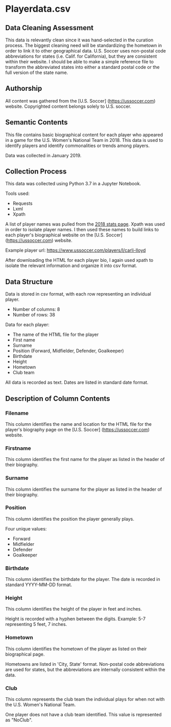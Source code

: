 # Playerdata.csv

## Data Cleaning Assessment

This data is relevantly clean since it was hand-selected in the curation process. The biggest cleaning need will be standardizing the hometown in order to link it to other geographical data. U.S. Soccer uses non-postal code abbreviations for states (i.e. Calif. for California), but they are consistent within their website. I should be able to make a simple reference file to transform the abbreviated states into either a standard postal code or the full version of the state name.


## Authorship

All content was gathered from the [U.S. Soccer] (https://ussoccer.com) website. Copyrighted content belongs solely to U.S. soccer.

## Semantic Contents

This file contains basic biographical content for each player who appeared in a game for the U.S. Women's National Team in 2018. This data is used to identify players and identify commonalities or trends among players.  

Data was collected in January 2019.

## Collection Process

This data was collected using Python 3.7 in a Jupyter Notebook.

Tools used:  

* Requests  
* Lxml  
* Xpath

A list of player names was pulled from the [2018 stats page](https://www.ussoccer.com/womens-national-team/stats/2018-statistics). Xpath was used in order to isolate player names. I then used these names to build links to each player's biographical website on the [U.S. Soccer] (https://ussoccer.com) website.

Example player url: <https://www.ussoccer.com/players/l/carli-lloyd>

After downloading the HTML for each player bio, I again used xpath to isolate the relevant information and organize it into csv format.

## Data Structure

Data is stored in csv format, with each row representing an individual player.

* Number of columns: 8
* Number of rows: 38

Data for each player:

* The name of the HTML file for the player
* First name
* Surname
* Position (Forward, Midfielder, Defender, Goalkeeper)
* Birthdate
* Height
* Hometown
* Club team

All data is recorded as text. Dates are listed in standard date format.

## Description of Column Contents

### Filename

This column identifies the name and location for the HTML file for the player's biography page on the [U.S. Soccer] (https://ussoccer.com) website.

### Firstname

This column identifies the first name for the player as listed in the header of their biography.

### Surname

This column identifies the surname for the player as listed in the header of their biography.

### Position

This column identifies the position the player generally plays.

Four unique values:

* Forward
* Midfielder
* Defender
* Goalkeeper

### Birthdate

This column identifies the birthdate for the player. The date is recorded in standard YYYY-MM-DD format.

### Height

This column identifies the height of the player in feet and inches.

Height is recorded with a hyphen between the digits. Example: 5-7 representing 5 feet, 7 inches.

### Hometown

This column identifies the hometown of the player as listed on their biographical page.

Hometowns are listed in 'City, State' format. Non-postal code abbreviations are used for states, but the abbreviations are internally consistent within the data.

### Club

This column represents the club team the individual plays for when not with the U.S. Women's National Team.

One player does not have a club team identified. This value is represented as "NoClub".